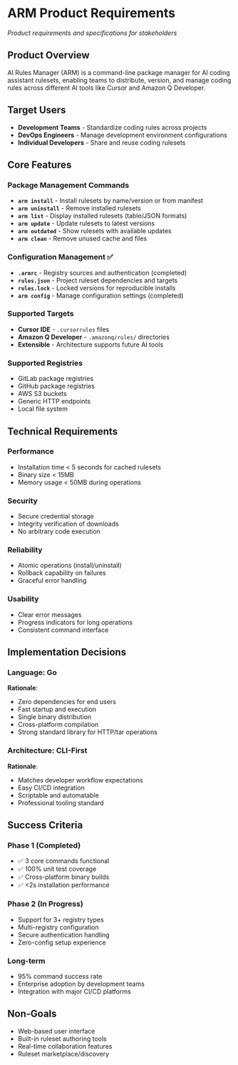 # ARM Product Requirements

*Product requirements and specifications for stakeholders*

## Product Overview

AI Rules Manager (ARM) is a command-line package manager for AI coding assistant rulesets, enabling teams to distribute, version, and manage coding rules across different AI tools like Cursor and Amazon Q Developer.

## Target Users

- **Development Teams** - Standardize coding rules across projects
- **DevOps Engineers** - Manage development environment configurations
- **Individual Developers** - Share and reuse coding rulesets

## Core Features

### Package Management Commands
- **`arm install`** - Install rulesets by name/version or from manifest
- **`arm uninstall`** - Remove installed rulesets
- **`arm list`** - Display installed rulesets (table/JSON formats)
- **`arm update`** - Update rulesets to latest versions
- **`arm outdated`** - Show rulesets with available updates
- **`arm clean`** - Remove unused cache and files

### Configuration Management ✅
- **`.armrc`** - Registry sources and authentication (completed)
- **`rules.json`** - Project ruleset dependencies and targets
- **`rules.lock`** - Locked versions for reproducible installs
- **`arm config`** - Manage configuration settings (completed)

### Supported Targets
- **Cursor IDE** - `.cursorrules` files
- **Amazon Q Developer** - `.amazonq/rules/` directories
- **Extensible** - Architecture supports future AI tools

### Supported Registries
- GitLab package registries
- GitHub package registries
- AWS S3 buckets
- Generic HTTP endpoints
- Local file system

## Technical Requirements

### Performance
- Installation time < 5 seconds for cached rulesets
- Binary size < 15MB
- Memory usage < 50MB during operations

### Security
- Secure credential storage
- Integrity verification of downloads
- No arbitrary code execution

### Reliability
- Atomic operations (install/uninstall)
- Rollback capability on failures
- Graceful error handling

### Usability
- Clear error messages
- Progress indicators for long operations
- Consistent command interface

## Implementation Decisions

### Language: Go
**Rationale**:
- Zero dependencies for end users
- Fast startup and execution
- Single binary distribution
- Cross-platform compilation
- Strong standard library for HTTP/tar operations

### Architecture: CLI-First
**Rationale**:
- Matches developer workflow expectations
- Easy CI/CD integration
- Scriptable and automatable
- Professional tooling standard

## Success Criteria

### Phase 1 (Completed)
- ✅ 3 core commands functional
- ✅ 100% unit test coverage
- ✅ Cross-platform binary builds
- ✅ <2s installation performance

### Phase 2 (In Progress)
- Support for 3+ registry types
- Multi-registry configuration
- Secure authentication handling
- Zero-config setup experience

### Long-term
- 95% command success rate
- Enterprise adoption by development teams
- Integration with major CI/CD platforms

## Non-Goals

- Web-based user interface
- Built-in ruleset authoring tools
- Real-time collaboration features
- Ruleset marketplace/discovery
